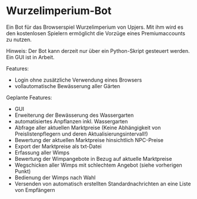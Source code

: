 # Wurzelimperium-Bot
Ein Bot für das Browserspiel Wurzelimperium von Upjers. Mit ihm wird es den kostenlosen Spielern ermöglicht die Vorzüge eines Premiumaccounts zu nutzen.

Hinweis:
Der Bot kann derzeit nur über ein Python-Skript gesteuert werden. Ein GUI ist in Arbeit.

Features:
- Login ohne zusätzliche Verwendung eines Browsers
- vollautomatische Bewässerung aller Gärten

Geplante Features:
- GUI 
- Erweiterung der Bewässerung des Wassergarten
- automatisiertes Anpflanzen inkl. Wassergarten
- Abfrage aller aktuellen Marktpreise (Keine Abhängigkeit von Preislistenpflegern und deren Aktualisierungsintervall!)
- Bewertung der aktuellen Marktpreise hinsichtlich NPC-Preise
- Export der Marktpreise als txt-Datei
- Erfassung aller Wimps
- Bewertung der Wimpangebote in Bezug auf aktuelle Marktpreise
- Wegschicken aller Wimps mit schlechtem Angebot (siehe vorherigen Punkt)
- Bedienung der Wimps nach Wahl
- Versenden von automatisch erstellten Standardnachrichten an eine Liste von Empfängern
